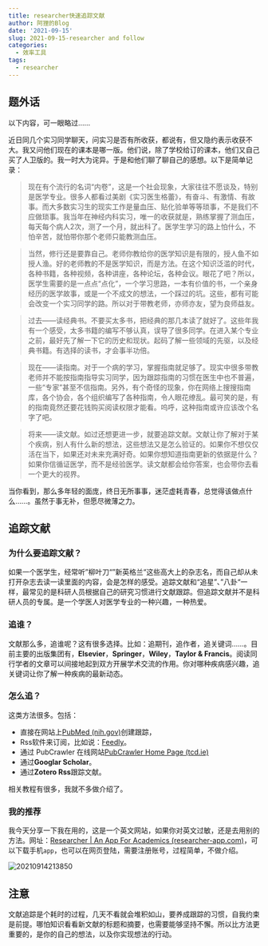 ```yaml
---
title: researcher快速追踪文献
author: 阿狸的Blog
date: '2021-09-15'
slug: 2021-09-15-researcher and follow
categories:
  - 效率工具
tags:
  - researcher
---
```


## 题外话

以下内容，可一眼略过……

近日同几个实习同学聊天，问实习是否有所收获，都说有，但又隐约表示收获不大。我又问他们现在的课本是哪一版。他们说，除了学校给订的课本，他们又自己买了人卫版的。我一时大为诧异。于是和他们聊了聊自己的感想。以下是简单记录：

>现在有个流行的名词“内卷”，这是一个社会现象，大家往往不愿谈及，特别是医学专业。很多人都看过美剧《实习医生格蕾》，有奋斗、有激情、有故事。而大多数实习生的现实工作是量血压、贴化验单等等琐事，不是我们不应做琐事。我当年在神经内科实习，唯一的收获就是，熟练掌握了测血压，每天每个病人2次，测了一个月，就出科了。医学生学习的路上怕什么，不怕辛苦，就怕带你那个老师只能教测血压。

>当然，修行还是要靠自己。老师你教给你的医学知识是有限的，授人鱼不如授人渔。好的老师教的不是医学知识，而是方法。在这个知识泛滥的时代，各种书籍，各种视频，各种讲座，各种论坛，各种会议。眼花了吧？所以，医学生需要的是一点点“点化”，一个学习思路，一本有价值的书，一个亲身经历的医学故事，或是一个不成文的想法，一个踩过的坑。这些，都有可能会改变一个实习同学的路。所以对于带教老师，亦师亦友，望为良师益友。

>过去——读经典书。不要买太多书，把经典的那几本读了就好了。这些年我有一个感受，太多书籍的编写不够认真，误导了很多同学。在进入某个专业之前，最好先了解一下它的历史和现状。起码了解一些领域的先驱，以及经典书籍。有选择的读书，才会事半功倍。

>现在——读指南。对于一个病的学习，掌握指南就足够了。现实中很多带教老师并不能按指南指导实习同学，因为跟踪指南的习惯在医生中也不普遍，一些“专家”甚至不信指南。另外，有个奇怪的现象，你在网络上搜搜指南库，各个协会，各个组织编写了各种指南，令人眼花缭乱。最可笑的是，有的指南竟然还要花钱购买阅读权限才能看。呜呼，这种指南或许应该改个名字了吧。

>将来——读文献。如过还想更进一步，就要追踪文献。文献让你了解对于某个疾病，别人有什么新的想法，这些想法又是怎么验证的。如果你不想仅仅活在当下，如果还对未来充满好奇。如果你想知道指南更新的依据是什么？如果你信循证医学，而不是经验医学。读文献都会给你答案，也会带你去看一个更大的视界。

当你看到，那么多年轻的面庞，终日无所事事，迷茫虚耗青春，总觉得该做点什么……。虽然于事无补，但愿尽微薄之力。


## 追踪文献
### 为什么要追踪文献？
如果一个医学生，经常听”柳叶刀“”新英格兰“这些高大上的杂志名，而自己却从未打开杂志去读一读里面的内容，会是怎样的感受。追踪文献和“追星”、”八卦“一样，最常见的是科研人员根据自己的研究习惯进行文献跟踪。但追踪文献并不是科研人员的专属。是一个学医人对医学专业的一种兴趣，一种热爱。

### 追谁？
文献那么多，追谁呢？这有很多选择。比如：追期刊，追作者，追关键词……。目前主要的出版集团有，**Elsevier**，**Springer**，**Wiley**，**Taylor & Francis**。阅读同行学者的文章可以间接地起到双方开展学术交流的作用。你对哪种疾病感兴趣，追关键词让你了解一种疾病的最新动态。

### 怎么追？
这类方法很多。包括：

- 直接在网站上[PubMed (nih.gov)](https://pubmed.ncbi.nlm.nih.gov/)创建跟踪，
- Rss软件来订阅，比如说：[Feedly](https://www.bilibili.com/video/BV1o64y1D7Gw?spm_id_from=333.999.0.0)。
- 通过 PubCrawler 在线网站[PubCrawler Home Page (tcd.ie)](https://pubcrawler.gen.tcd.ie/about.html)  
- 通过**Googlar Scholar**。
- 通过**Zotero Rss**跟踪文献。

相关教程有很多，我就不多做介绍了。

### 我的推荐
我今天分享一下我在用的，这是一个英文网站，如果你对英文过敏，还是去用别的方法。网址：[Researcher | An App For Academics (researcher-app.com)](https://www.researcher-app.com/)，可以下载手机`app`，也可以在网页登陆，需要注册账号，过程简单，不做介绍。

![20210914213850](https://gitee.com/alingyisheng/tupian/raw/master/img/20210914213850.png)




## 注意
文献追踪是个耗时的过程，几天不看就会堆积如山，要养成跟踪的习惯，自我约束是前提。哪怕知识看看新文献的标题和摘要，也需要能够坚持不懈。所以比方法更重要的，是你的自己的想法，以及你实现想法的行动。
